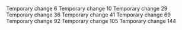 Temporary change 6
Temporary change 10
Temporary change 29
Temporary change 36
Temporary change 41
Temporary change 69
Temporary change 92
Temporary change 105
Temporary change 144
